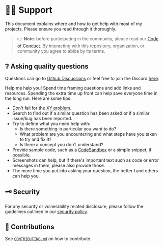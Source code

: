 # :raising_hand_man: Support

This document explains where and how to get help with most of my projects.
Please ensure you read through it thoroughly.

> :point_right: **Note**: before participating in the community, please read our
> [Code of Conduct][coc].
> By interacting with this repository, organization, or community you agree to
> abide by its terms.

## :grey_question: Asking quality questions

Questions can go to [Github Discussions][discussions] or feel free to join
the Discord [here][chat].

Help me help you! Spend time framing questions and add links and resources.
Spending the extra time up front can help save everyone time in the long run.
Here are some tips:

* Don't fall for the [XY problem][xy].
* Search to find out if a similar question has been asked or if a similar
  issue/bug has been reported.
* Try to define what you need help with:
    * Is there something in particular you want to do?
    * What problem are you encountering and what steps have you taken to try
        and fix it?
    * Is there a concept you don't understand?
* Provide sample code, such as a [CodeSandbox][cs] or a simple snippet, if
  possible.
* Screenshots can help, but if there's important text such as code or error
  messages in them, please also provide those.
* The more time you put into asking your question, the better I and others
  can help you.

## :old_key: Security

For any security or vulnerability related disclosure, please follow the
guidelines outlined in our [security policy][security].

## :handshake: Contributions

See [`CONTRIBUTING.md`][contributing] on how to contribute.

<!-- definitions -->
[coc]: https://github.com/lrstanley/concourse-test-pipeline/blob/master/CODE_OF_CONDUCT.md
[contributing]: https://github.com/lrstanley/concourse-test-pipeline/blob/master/CONTRIBUTING.md
[discussions]: https://github.com/lrstanley/concourse-test-pipeline/discussions/categories/q-a
[issues]: https://github.com/lrstanley/concourse-test-pipeline/issues/new/choose
[license]: https://github.com/lrstanley/concourse-test-pipeline/blob/master/LICENSE
[pull-requests]: https://github.com/lrstanley/concourse-test-pipeline/issues/new/choose
[security]: https://github.com/lrstanley/concourse-test-pipeline/security/policy
[support]: https://github.com/lrstanley/concourse-test-pipeline/blob/master/SUPPORT.md

[xy]: https://meta.stackexchange.com/questions/66377/what-is-the-xy-problem/66378#66378
[chat]: https://liam.sh/chat
[cs]: https://codesandbox.io
